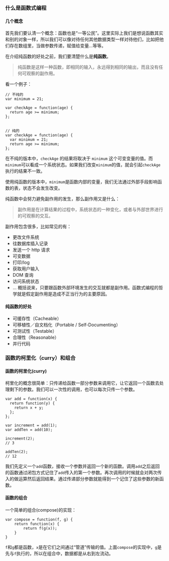 ### 什么是函数式编程


#### 几个概念
首先我们要认清一个概念：函数也是“一等公民”。这里实际上我们是想说函数其实和别的对象一样，所以我们可以像对待任何其他数据类型一样对待他们，比如把他们存在数组里，当做参数传递，赋值给变量...等等。

在介绍纯函数的好处之前，我们要清楚什么是**纯函数**。
> 纯函数是这样一种函数，即相同的输入，永远得到相同的输出，而且没有任何可观察的副作用。

看一个例子：
```
// 不纯的
var minimum = 21;

var checkAge = function(age) {
  return age >= minimum;
};


// 纯的
var checkAge = function(age) {
  var minimum = 21;
  return age >= minimum;
};
```
在不纯的版本中，`checkAge` 的结果将取决于 `minimum` 这个可变变量的值。而`minimum`可以看成一个系统状态。如果我们改变`minimum`的值，就会引起`checkAge`执行的结果不一致。

使用纯函数的版本中，`minimum`是函数内部的变量，我们无法通过外部手段影响函数的表，状态不会发生改变。


纯函数中会努力避免副作用的发生，那么副作用又是什么：
> 副作用是在计算结果的过程中，系统状态的一种变化，或者与外部世界进行的可观察的交互。

副作用包含很多，比如常见的有：
+ 更改文件系统
+ 往数据库插入记录
+ 发送一个 http 请求
+ 可变数据
+ 打印/log
+ 获取用户输入
+ DOM 查询
+ 访问系统状态
+ ...
概括说来，只要跟函数外部环境发生的交互就都是副作用。函数式编程的哲学就是假定副作用是造成不正当行为的主要原因。

#### 纯函数的好处
* 可缓存性（Cacheable）
* 可移植性／自文档化（Portable / Self-Documenting）
* 可测试性（Testable）
* 合理性（Reasonable）
* 并行代码

### 函数的柯里化（curry）和组合
#### 函数的柯里化(curry)
柯里化的概念很简单：只传递给函数一部分参数来调用它，让它返回一个函数去处理剩下的参数。我们可以一次性的调用，也可以每次只传一个参数。
```
var add = function(x) {
  return function(y) {
    return x + y;
  };
};

var increment = add(1);
var addTen = add(10);

increment(2);
// 3

addTen(2);
// 12
```
我们先定义一个`add`函数，接收一个参数并返回一个新的函数。调用`add`之后返回的函数通过闭包方式记住了`add`传入的第一个参数。再次调用的时候就会对两次传入的做运算然后返回结果。通过传递部分参数就能得到一个记住了这些参数的新函数。
#### 函数的组合
一个简单的组合(compose)的实现：
```
var compose = function(f, g) {
    return function(x) {
        return f(g(x));
    }
}
```
`f`和`g`都是函数，`x`是在它们之间通过“管道”传输的值。上面`compose`的实现中，`g`是先与`f`执行的，所以在组合中，数据都是从右到左流动。

